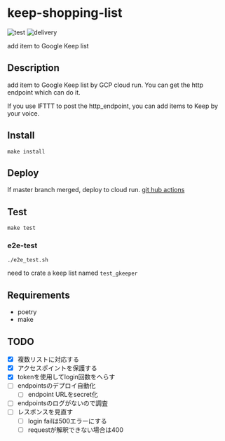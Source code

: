 # keep-shopping-list

![test](https://github.com/tktkc72/gkeeper/workflows/test/badge.svg?branch=master)
![delivery](https://github.com/tktkc72/gkeeper/workflows/delivery/badge.svg?branch=master)

add item to Google Keep list

## Description

add item to Google Keep list by GCP cloud run.
You can get the http endpoint which can do it.

If you use IFTTT to post the http_endpoint,
you can add items to Keep by your voice.

## Install

`make install`

## Deploy

If master branch merged, deploy to cloud run.
[git hub actions](https://github.com/tktkc72/gkeeper/actions?query=workflow%3Adelivery)

## Test

`make test`

### e2e-test

`./e2e_test.sh`

need to crate a keep list named `test_gkeeper`

## Requirements

- poetry
- make

## TODO

- [x] 複数リストに対応する
- [x] アクセスポイントを保護する
- [x] tokenを使用してlogin回数をへらす
- [ ] endpointsのデプロイ自動化
  - [ ] endpoint URLをsecret化
- [ ] endpointsのログがないので調査
- [ ] レスポンスを見直す
  - [ ] login failは500エラーにする
  - [ ] requestが解釈できない場合は400
